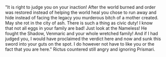 "It is right to judge you on your inaction! After the world burned and order was restored instead of helping the world heal you chose to run away and hide instead of facing the legacy you murderous bitch of a mother created. May she rot in the city of ash. There is such a thing as civic duty! I know that not all eggs in your family are bad! Just look at the Nameless! He fought the Shadow, Venmaric and your whole wretched family! And if I had judged you, I would have proclaimed the verdict here and now and sunk this sword into your guts on the spot. I do however not have to like you or the fact that you are here." Rictus countered still angry and ignoring Prismari.